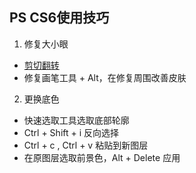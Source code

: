## PS CS6使用技巧
1. 修复大小眼
- [剪切翻转](http://www.jianshu.com/p/a6b414bde8c7)
- 修复画笔工具 + Alt，在修复周围改善皮肤

2. 更换底色
- 快速选取工具选取底部轮廓
- Ctrl + Shift + i 反向选择
- Ctrl + c , Ctrl + v 粘贴到新图层
- 在原图层选取前景色，Alt + Delete 应用
